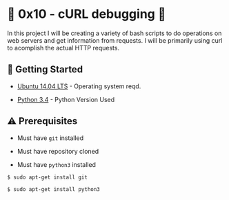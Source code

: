 # :shell: 0x10 - cURL debugging :shell:

In this project I will be creating a variety of bash scripts to do operations on web servers and get information from requests. I will be primarily using curl to acomplish the actual HTTP requests.

## :running: Getting Started

* [Ubuntu 14.04 LTS](http://releases.ubuntu.com/14.04/) - Operating system reqd.

* [Python 3.4](https://www.python.org/download/releases/3.4.0/) - Python Version Used

## :warning: Prerequisites

* Must have `git` installed

* Must have repository cloned

* Must have `python3` installed

```
$ sudo apt-get install git
```

```
$ sudo apt-get install python3
